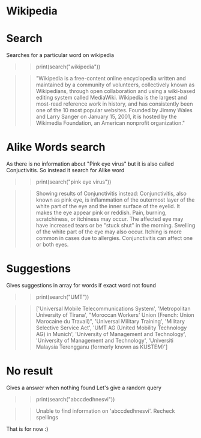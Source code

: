 # Wikipedia

  # Search

  Searches for a particular word on wikipedia 
  
  >> print(search("wikipedia"))

  >> "Wikipedia is a free-content online encyclopedia written and maintained by a community of volunteers, collectively known as Wikipedians, through open collaboration and using a wiki-based editing system called           MediaWiki. Wikipedia is the largest and most-read reference work in history, and has consistently been one of the 10 most popular websites. Founded by Jimmy Wales and Larry Sanger on January 15, 2001, it is            hosted by the Wikimedia Foundation, an American nonprofit organization."

  # Alike Words search 
  
  As there is no information about "Pink eye virus" but it is also called Conjuctivitis. So instead it search for Alike word

  >> print(search("pink eye virus"))
  
  >> Showing results of Conjunctivitis instead: 
  Conjunctivitis, also known as pink eye, is inflammation of the outermost layer of the white part of the eye and the inner surface of the eyelid. It makes the eye appear pink or reddish. Pain, burning, scratchiness,    or itchiness may occur. The affected eye may have increased tears or be "stuck shut" in the morning. Swelling of the white part of the eye may also occur. Itching is more common in cases due to allergies.              Conjunctivitis can affect one or both eyes.

  # Suggestions

  Gives suggestions in array for words if exact word not found

  >> print(search("UMT"))
  
  >> ['Universal Mobile Telecommunications System', 'Metropolitan University of Tirana', "Moroccan Workers' Union (French: Union Marocaine du Travail)", 'Universal Military Training', 'Military Selective Service Act',   'UMT AG (United Mobility Technology AG) in Munich', 'University of Management and Technology', 'University of Management and Technology', 'Universiti Malaysia Terengganu (formerly known as KUSTEM)']

  # No result 

  Gives a answer when nothing found
  Let's give a random query

  >> print(search("abccdedhnesvi"))

  >> Unable to find information on 'abccdedhnesvi'. Recheck spellings

  That is for now :)

  
